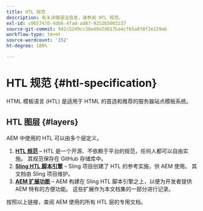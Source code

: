 ```yaml
---
title: HTL 规范
description: 有关详细语法信息，请参阅 HTL 规范。
exl-id: c0657476-4db6-4fad-ad87-9252b5003237
source-git-commit: 942c5249cc38e49a7d617ba4cf65a878f2e229ab
workflow-type: tm+mt
source-wordcount: '152'
ht-degree: 100%

---
```



# HTL 规范 {#htl-specification}

HTML 模板语言 (HTL) 是适用于 HTML 的首选和推荐的服务器站点模板系统。

## HTL 图层 {#layers}

AEM 中使用的 HTL 可以由多个层定义。

1. **[HTL 规范](https://github.com/adobe/htl-spec)** – HTL 是一个开源、不依赖于平台的规范，任何人都可以自由实施。 其规范保存在 GitHub 存储库中。
1. **[Sling HTL 脚本引擎](https://sling.apache.org/documentation/bundles/scripting/scripting-htl.html)** – Sling 项目创建了 HTL 的参考实施，供 AEM 使用。 其文档由 Sling 项目维护。
1. **[AEM 扩展功能](aem-extensions.md)** – AEM 构建在 Sling HTL 脚本引擎之上，以便为开发者提供 AEM 特有的方便功能。 这些扩展作为本文档集的一部分进行记录。

按照以上链接，查阅 AEM 使用的所有 HTL 层的专用文档。
